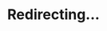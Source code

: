 ---
title: Redirecting...
layout: redirect
sitemap: false
permalink: /results/United_Kingdom
redirect_to: /results/GBR/
---